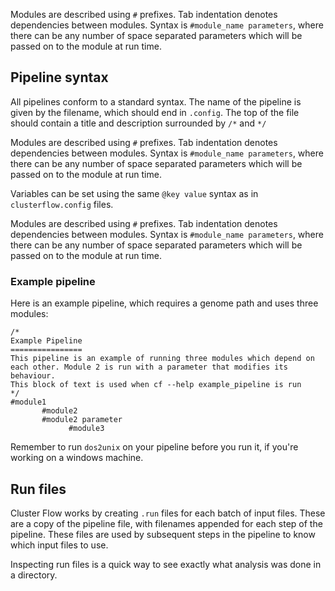 Modules are described using `#` prefixes. Tab indentation denotes dependencies
between modules. Syntax is `#module_name parameters`, where there can be any
number of space separated parameters which will be passed on to the module
at run time.
## Pipeline syntax
All pipelines conform to a standard syntax. The name of the pipeline is
given by the filename, which should end in `.config`. The top of the file
should contain a title and description surrounded by `/*` and `*/`

Modules are described using `#` prefixes. Tab indentation denotes dependencies
between modules. Syntax is `#module_name parameters`, where there can be any
number of space separated parameters which will be passed on to the module
at run time.


Variables can be set using the same `@key value` syntax as in
`clusterflow.config` files.

Modules are described using `#` prefixes. Tab indentation denotes dependencies
between modules. Syntax is `#module_name parameters`, where there can be any
number of space separated parameters which will be passed on to the module
at run time.

### Example pipeline
Here is an example pipeline, which requires a genome path and uses
three modules:

```
/*
Example Pipeline
================
This pipeline is an example of running three modules which depend on
each other. Module 2 is run with a parameter that modifies its behaviour.
This block of text is used when cf --help example_pipeline is run
*/
#module1
       #module2
       #module2 parameter
             #module3
```

Remember to run `dos2unix` on your pipeline before you run it, if you're
working on a windows machine.

## Run files
Cluster Flow works by creating `.run` files for each batch of input files.
These are a copy of the pipeline file, with filenames appended for each
step of the pipeline. These files are used by subsequent steps in the
pipeline to know which input files to use.

Inspecting run files is a quick way to see exactly what analysis was
done in a directory.
